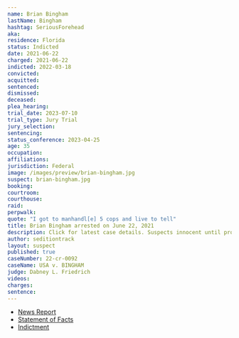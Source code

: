 ```yaml
---
name: Brian Bingham
lastName: Bingham
hashtag: SeriousForehead
aka:
residence: Florida
status: Indicted
date: 2021-06-22
charged: 2021-06-22
indicted: 2022-03-18
convicted:
acquitted:
sentenced:
dismissed:
deceased:
plea_hearing:
trial_date: 2023-07-10
trial_type: Jury Trial
jury_selection:
sentencing:
status_conference: 2023-04-25
age: 35
occupation:
affiliations:
jurisdiction: Federal
image: /images/preview/brian-bingham.jpg
suspect: brian-bingham.jpg
booking:
courtroom:
courthouse:
raid:
perpwalk:
quote: "I got to manhandl[e] 5 cops and live to tell"
title: Brian Bingham arrested on June 22, 2021
description: Click for latest case details. Suspects innocent until proven guilty.
author: seditiontrack
layout: suspect
published: true
caseNumber: 22-cr-0092
caseName: USA v. BINGHAM
judge: Dabney L. Friedrich
videos:
charges:
sentence:
---
```

- [News Report](https://www.courierpostonline.com/story/news/2021/06/23/brian-bingham-capitol-riot-insurrection-pennsville/5330587001/)
- [Statement of Facts](https://www.justice.gov/usao-dc/case-multi-defendant/file/1405791/download)
- [Indictment](https://extremism.gwu.edu/sites/g/files/zaxdzs2191/f/Brian%20Glenn%20Bingham%20Indictment.pdf)
